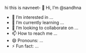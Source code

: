 hi this is navneet- 👋 Hi, I’m @sandhna
- 👀 I’m interested in ...
- 🌱 I’m currently learning ...
- 💞️ I’m looking to collaborate on ...
- 📫 How to reach me ...
- 😄 Pronouns: ...
- ⚡ Fun fact: ...

<!---
sandhna/sandhna is a ✨ special ✨ repository because its `README.md` (this file) appears on your GitHub profile.
You can click the Preview link to take a look at your changes.
--->

